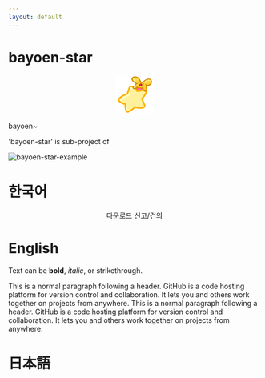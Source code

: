 ```yaml
---
layout: default
---
```


# bayoen-star

<p align="center">   
   <img src="/bayoen-star/dailycarbuncle_kirbuncle.png" width="15%" hspace="10"/>
</p>

bayoen~

'bayoen-star' is sub-project of

![bayoen-star-example](/bayoen-star-example.png#center)

<a name="Korean"> </a>
# 한국어
<p align="center">       
    <a href="https://github.com/bayoen/bayoen-star-exe/releases/latest" class="in-btn">다운로드</a>
    <a href="https://github.com/bayoen/bayoen-star-exe/issues" class="in-btn">신고/건의</a>
</p>




<a name="English"> </a>
# English

Text can be **bold**, _italic_, or ~~strikethrough~~.

This is a normal paragraph following a header. GitHub is a code hosting platform for version control and collaboration. It lets you and others work together on projects from anywhere.
This is a normal paragraph following a header. GitHub is a code hosting platform for version control and collaboration. It lets you and others work together on projects from anywhere.

<a name="Japanese"> </a>
# 日本語
